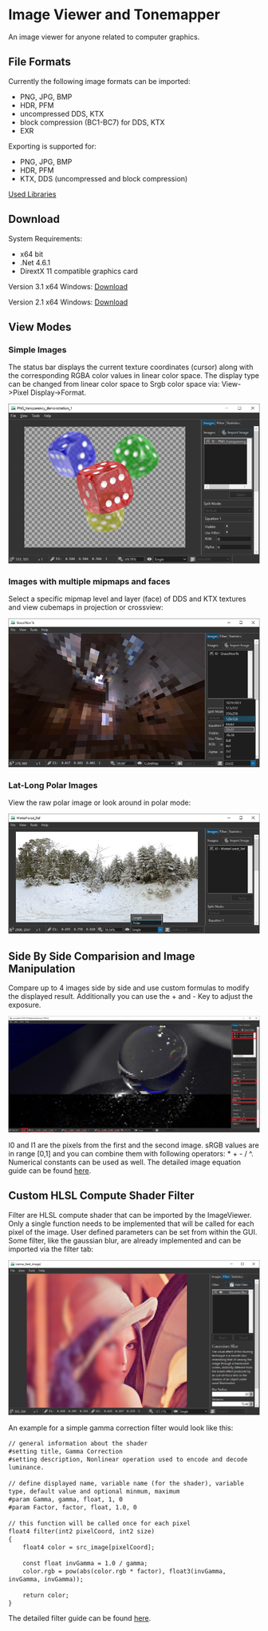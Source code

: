 # Image Viewer and Tonemapper

An image viewer for anyone related to computer graphics.

## File Formats

Currently the following image formats can be imported:
* PNG, JPG, BMP
* HDR, PFM
* uncompressed DDS, KTX
* block compression (BC1-BC7) for DDS, KTX
* EXR

Exporting is supported for:
* PNG, JPG, BMP
* HDR, PFM
* KTX, DDS (uncompressed and block compression)

[Used Libraries](about.md)

## Download

System Requirements:
- x64 bit
- .Net 4.6.1
- DirextX 11 compatible graphics card

Version 3.1 x64 Windows: [Download](https://github.com/kopaka1822/ImageViewer/raw/Release/Build/ImageViewer3_1.zip)

Version 2.1 x64 Windows: [Download](https://github.com/kopaka1822/ImageViewer/raw/Release/Build/Texture%20Viewer.zip)

## View Modes
### Simple Images
The status bar displays the current texture coordinates (cursor) along with the corresponding RGBA color values in linear color space. The display type can be changed from linear color space to Srgb color space via: View->Pixel Display->Format.

![](img/transparent.jpg)

### Images with multiple mipmaps and faces

Select a specific mipmap level and layer (face) of DDS and KTX textures and view cubemaps in projection or crossview:

![](img/cube_level.jpg)

### Lat-Long Polar Images

View the raw polar image or look around in polar mode:

![](img/polar.jpg)

## Side By Side Comparision and Image Manipulation

Compare up to 4 images side by side and use custom formulas to modify the displayed result. Additionally you can use the + and - Key to adjust the exposure.

![](img/compare.jpg)

I0 and I1 are the pixels from the first and the second image. sRGB values are in range [0,1] and you can combine them with following operators: * + - / ^. Numerical constants can be used as well. The detailed image equation guide can be found [here](equation.md).

## Custom HLSL Compute Shader Filter

Filter are HLSL compute shader that can be imported by the ImageViewer. Only a single function needs to be implemented that will be called for each pixel of the image. User defined parameters can be set from within the GUI. Some filter, like the gaussian blur, are already implemented and can be imported via the filter tab:

![](img/filter.jpg)

An example for a simple gamma correction filter would look like this:

```hlsl
// general information about the shader
#setting title, Gamma Correction
#setting description, Nonlinear operation used to encode and decode luminance.

// define displayed name, variable name (for the shader), variable type, default value and optional minmum, maximum
#param Gamma, gamma, float, 1, 0
#param Factor, factor, float, 1.0, 0

// this function will be called once for each pixel
float4 filter(int2 pixelCoord, int2 size)
{
	float4 color = src_image[pixelCoord];

	const float invGamma = 1.0 / gamma;
	color.rgb = pow(abs(color.rgb * factor), float3(invGamma, invGamma, invGamma));
	
	return color;
}
```

The detailed filter guide can be found [here](filter_manual.md).
